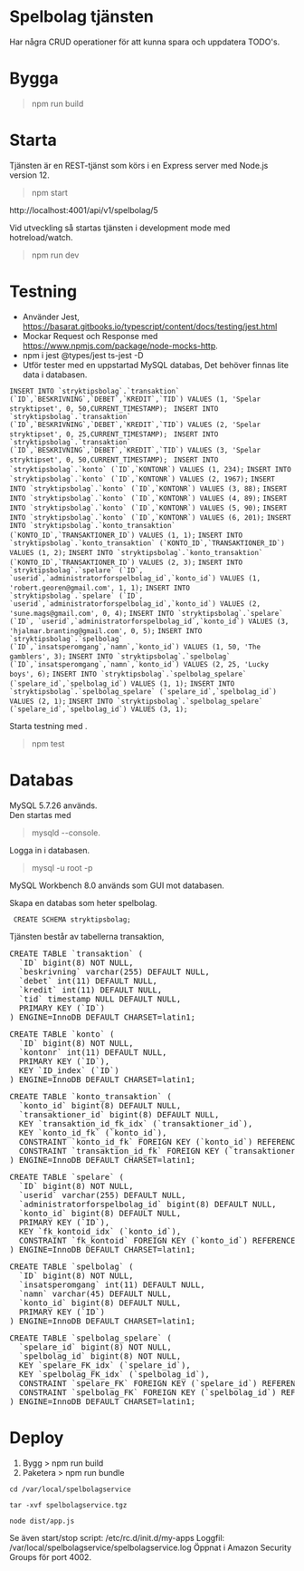 # Spelbolag tjänsten
Har några CRUD operationer för att kunna spara och uppdatera TODO's.


# Bygga
> npm run build


# Starta
Tjänsten är en REST-tjänst som körs i en Express server med Node.js version 12.

> npm start

http://localhost:4001/api/v1/spelbolag/5

Vid utveckling så startas tjänsten i development mode med hotreload/watch.

> npm run dev


# Testning
* Använder Jest, https://basarat.gitbooks.io/typescript/content/docs/testing/jest.html
* Mockar Request och Response med https://www.npmjs.com/package/node-mocks-http.
* npm i jest @types/jest ts-jest -D
* Utför tester med en uppstartad MySQL databas, Det behöver finnas lite data i databasen.

``INSERT INTO `stryktipsbolag`.`transaktion` (`ID`,`BESKRIVNING`,`DEBET`,`KREDIT`,`TID`) VALUES (1, 'Spelar stryktipset', 0, 50,CURRENT_TIMESTAMP); ``
``INSERT INTO `stryktipsbolag`.`transaktion` (`ID`,`BESKRIVNING`,`DEBET`,`KREDIT`,`TID`) VALUES (2, 'Spelar stryktipset', 0, 25,CURRENT_TIMESTAMP); ``
``INSERT INTO `stryktipsbolag`.`transaktion` (`ID`,`BESKRIVNING`,`DEBET`,`KREDIT`,`TID`) VALUES (3, 'Spelar stryktipset', 0, 50,CURRENT_TIMESTAMP); ``
``INSERT INTO `stryktipsbolag`.`konto` (`ID`,`KONTONR`) VALUES (1, 234);``
``INSERT INTO `stryktipsbolag`.`konto` (`ID`,`KONTONR`) VALUES (2, 1967);``
``INSERT INTO `stryktipsbolag`.`konto` (`ID`,`KONTONR`) VALUES (3, 88);``
``INSERT INTO `stryktipsbolag`.`konto` (`ID`,`KONTONR`) VALUES (4, 89);``
``INSERT INTO `stryktipsbolag`.`konto` (`ID`,`KONTONR`) VALUES (5, 90);``
``INSERT INTO `stryktipsbolag`.`konto` (`ID`,`KONTONR`) VALUES (6, 201);``
``INSERT INTO `stryktipsbolag`.`konto_transaktion` (`KONTO_ID`,`TRANSAKTIONER_ID`) VALUES (1, 1);``
``INSERT INTO `stryktipsbolag`.`konto_transaktion` (`KONTO_ID`,`TRANSAKTIONER_ID`) VALUES (1, 2);``
``INSERT INTO `stryktipsbolag`.`konto_transaktion` (`KONTO_ID`,`TRANSAKTIONER_ID`) VALUES (2, 3);``
``INSERT INTO `stryktipsbolag`.`spelare` (`ID`, `userid`,`administratorforspelbolag_id`,`konto_id`) VALUES (1, 'robert.georen@gmail.com', 1, 1);``
``INSERT INTO `stryktipsbolag`.`spelare` (`ID`, `userid`,`administratorforspelbolag_id`,`konto_id`) VALUES (2, 'sune.mags@gmail.com', 0, 4);``
``INSERT INTO `stryktipsbolag`.`spelare` (`ID`, `userid`,`administratorforspelbolag_id`,`konto_id`) VALUES (3, 'hjalmar.branting@gmail.com', 0, 5);``
``INSERT INTO `stryktipsbolag`.`spelbolag` (`ID`,`insatsperomgang`,`namn`,`konto_id`) VALUES (1, 50, 'The gamblers', 3);``
``INSERT INTO `stryktipsbolag`.`spelbolag` (`ID`,`insatsperomgang`,`namn`,`konto_id`) VALUES (2, 25, 'Lucky boys', 6);``
``INSERT INTO `stryktipsbolag`.`spelbolag_spelare` (`spelare_id`,`spelbolag_id`) VALUES (1, 1);``
``INSERT INTO `stryktipsbolag`.`spelbolag_spelare` (`spelare_id`,`spelbolag_id`) VALUES (2, 1);``
``INSERT INTO `stryktipsbolag`.`spelbolag_spelare` (`spelare_id`,`spelbolag_id`) VALUES (3, 1);``

Starta testning med .
> npm test
>
# Databas
MySQL 5.7.26 används.  
Den startas med
> mysqld --console.  

Logga in i databasen.
> mysql -u root -p  

MySQL Workbench 8.0 används som GUI mot databasen. 

Skapa en databas som heter spelbolag.

`` CREATE SCHEMA stryktipsbolag;``

Tjänsten består av tabellerna transaktion,   
<pre>
CREATE TABLE `transaktion` (
  `ID` bigint(8) NOT NULL,
  `beskrivning` varchar(255) DEFAULT NULL,
  `debet` int(11) DEFAULT NULL,
  `kredit` int(11) DEFAULT NULL,
  `tid` timestamp NULL DEFAULT NULL,
  PRIMARY KEY (`ID`)
) ENGINE=InnoDB DEFAULT CHARSET=latin1;
</pre>

<pre>
CREATE TABLE `konto` (
  `ID` bigint(8) NOT NULL,
  `kontonr` int(11) DEFAULT NULL,
  PRIMARY KEY (`ID`),
  KEY `ID_index` (`ID`)
) ENGINE=InnoDB DEFAULT CHARSET=latin1;
</pre>

<pre>
CREATE TABLE `konto_transaktion` (
  `konto_id` bigint(8) DEFAULT NULL,
  `transaktioner_id` bigint(8) DEFAULT NULL,
  KEY `transaktion_id_fk_idx` (`transaktioner_id`),
  KEY `konto_id_fk` (`konto_id`),
  CONSTRAINT `konto_id_fk` FOREIGN KEY (`konto_id`) REFERENCES `konto` (`ID`) ON DELETE NO ACTION ON UPDATE NO ACTION,
  CONSTRAINT `transaktion_id_fk` FOREIGN KEY (`transaktioner_id`) REFERENCES `transaktion` (`ID`) ON DELETE NO ACTION ON UPDATE NO ACTION
) ENGINE=InnoDB DEFAULT CHARSET=latin1;
</pre>

<pre>
CREATE TABLE `spelare` (
  `ID` bigint(8) NOT NULL,
  `userid` varchar(255) DEFAULT NULL,
  `administratorforspelbolag_id` bigint(8) DEFAULT NULL,
  `konto_id` bigint(8) DEFAULT NULL,
  PRIMARY KEY (`ID`),
  KEY `fk_kontoid_idx` (`konto_id`),
  CONSTRAINT `fk_kontoid` FOREIGN KEY (`konto_id`) REFERENCES `konto` (`ID`) ON DELETE NO ACTION ON UPDATE NO ACTION
) ENGINE=InnoDB DEFAULT CHARSET=latin1;
</pre>

<pre>
CREATE TABLE `spelbolag` (
  `ID` bigint(8) NOT NULL,
  `insatsperomgang` int(11) DEFAULT NULL,
  `namn` varchar(45) DEFAULT NULL,
  `konto_id` bigint(8) DEFAULT NULL,
  PRIMARY KEY (`ID`)
) ENGINE=InnoDB DEFAULT CHARSET=latin1;
</pre>

<pre>
CREATE TABLE `spelbolag_spelare` (
  `spelare_id` bigint(8) NOT NULL,
  `spelbolag_id` bigint(8) NOT NULL,
  KEY `spelare_FK_idx` (`spelare_id`),
  KEY `spelbolag_FK_idx` (`spelbolag_id`),
  CONSTRAINT `spelare_FK` FOREIGN KEY (`spelare_id`) REFERENCES `spelare` (`ID`) ON DELETE NO ACTION ON UPDATE NO ACTION,
  CONSTRAINT `spelbolag_FK` FOREIGN KEY (`spelbolag_id`) REFERENCES `spelbolag` (`ID`) ON DELETE NO ACTION ON UPDATE NO ACTION
) ENGINE=InnoDB DEFAULT CHARSET=latin1;
</pre>

# Deploy
1. Bygg > npm run build
2. Paketera > npm run bundle

``cd /var/local/spelbolagservice``

``tar -xvf spelbolagservice.tgz``

``node dist/app.js``

Se även start/stop script: /etc/rc.d/init.d/my-apps
Loggfil: /var/local/spelbolagservice/spelbolagservice.log
Öppnat i Amazon Security Groups för port 4002.
